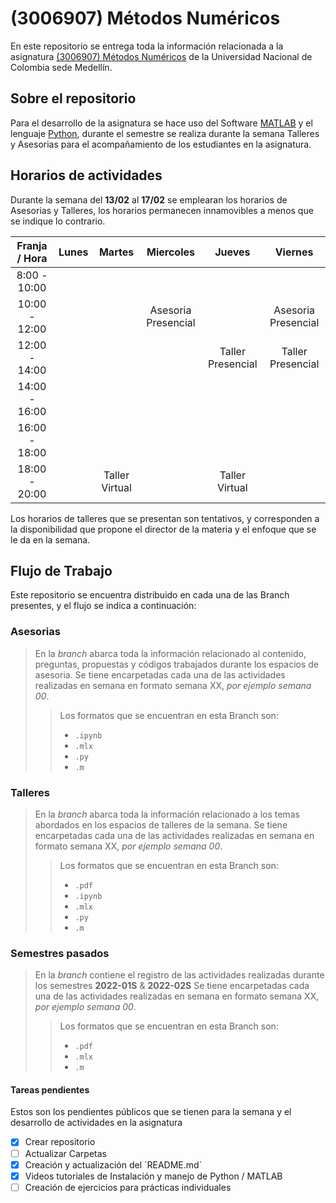 # (3006907) Métodos Numéricos
En este repositorio se entrega toda la información relacionada a la asignatura
[(3006907) Métodos Numéricos](https://unvirtual.medellin.unal.edu.co/course/view.php?id=1730)
de la Universidad Nacional de Colombia sede Medellín.

## Sobre el repositorio
Para el desarrollo de la asignatura se hace uso del Software 
[MATLAB](https://www.mathworks.com/products/matlab.html) y el lenguaje [Python](https://www.python.org),
durante el semestre se realiza durante la semana Talleres y Asesorias para el acompañamiento de los 
estudiantes en la asignatura.

## Horarios de actividades
Durante la semana del **13/02** al **17/02** se emplearan los horarios de Asesorias y Talleres, los horarios permanecen
innamovibles a menos que se indique lo contrario.

| Franja / Hora | **Lunes** | **Martes** | **Miercoles** | **Jueves** | **Viernes** |
|:------:|:------:|:------:|:---------:|:------:|:-------:|
| 8:00 - 10:00 |   |   |   |   |   |
| 10:00 - 12:00 |   |   |  Asesoria Presencial |   | Asesoria Presencial |
| 12:00 - 14:00 |   |   |   | Taller Presencial | Taller Presencial |
| 14:00 - 16:00 |   |   |   |   |   |
| 16:00 - 18:00 |   |   |   |   |   |
| 18:00 - 20:00 |   | Taller Virtual |   | Taller Virtual |   |

Los horarios de talleres que se presentan son tentativos, y corresponden a la disponibilidad que propone
el director de la materia y el enfoque que se le da en la semana.

## Flujo de Trabajo
Este repositorio se encuentra distribuido en cada una de las Branch presentes, y el flujo
se indica a continuación:

### Asesorias
> En la *branch* abarca toda la información relacionado al contenido, preguntas, propuestas y códigos trabajados
durante los espacios de asesoria.
> Se tiene encarpetadas cada una de las actividades realizadas en semana en formato semana XX, *por ejemplo semana 00*.
>> Los formatos que se encuentran en esta Branch son:
>> - `.ipynb`
>> - `.mlx`
>> - `.py`
>> - `.m`

### Talleres
> En la *branch* abarca toda la información relacionado a los temas abordados en los espacios de talleres de la semana.
> Se tiene encarpetadas cada una de las actividades realizadas en semana en formato semana XX, *por ejemplo semana 00*.
>> Los formatos que se encuentran en esta Branch son:
>> - `.pdf`
>> - `.ipynb`
>> - `.mlx`
>> - `.py`
>> - `.m`

### Semestres pasados
> En la *branch* contiene el registro de las actividades realizadas durante los semestres **2022-01S** & **2022-02S**
> Se tiene encarpetadas cada una de las actividades realizadas en semana en formato semana XX, *por ejemplo semana 00*.
>> Los formatos que se encuentran en esta Branch son:
>> - `.pdf`
>> - `.mlx`
>> - `.m`

#### Tareas pendientes
Estos son los pendientes públicos que se tienen para la semana y el desarrollo de actividades en 
la asignatura
- [x] Crear repositorio
- [ ] Actualizar Carpetas
- [x] Creación y actualización del ´README.md´
- [x] Videos tutoriales de Instalación y manejo de Python / MATLAB
- [ ] Creación de ejercicios para prácticas individuales
